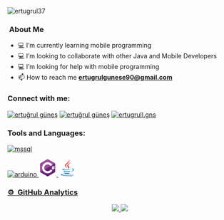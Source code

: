 

<p align="left"> <img src="https://komarev.com/ghpvc/?username=ertugrul37&label=Profile%20views&color=0e75b6&style=flat" alt="ertugrul37" /> </p>

###  &nbsp;About Me

-  💻 I’m currently learning mobile programming 
-  💻 I’m looking to collaborate with other Java and Mobile Developers 
-  💻 I’m looking for help with mobile programming 
- 📫 How to reach me **ertugrulgunese90@gmail.com** 

<h3 align="left">Connect with me:</h3>
<p align="left">
 <a href="https://stackoverflow.com/users/16216542/ertu%c4%9frul-g%c3%bcne%c5%9f" target="blank"><img align="center" src="https://raw.githubusercontent.com/rahuldkjain/github-profile-readme-generator/master/src/images/icons/Social/stack-overflow.svg" alt="ertuğrul güneş" height="30" width="40" /></a>
<a href="https://www.linkedin.com/in/ertu%C4%9Frul-g%C3%BCne%C5%9F-797253207/" target="blank"><img align="center" src="https://raw.githubusercontent.com/rahuldkjain/github-profile-readme-generator/master/src/images/icons/Social/linked-in-alt.svg" alt="ertuğrul güneş" height="30" width="40" /></a>
<a href="https://instagram.com/ertugrull.gns" target="blank"><img align="center" src="https://raw.githubusercontent.com/rahuldkjain/github-profile-readme-generator/master/src/images/icons/Social/instagram.svg" alt="ertugrull.gns" height="30" width="40" /></a>
 
<h3 align="left">Tools and Languages:</h3>
<a href="https://www.microsoft.com/en-us/sql-server" target="_blank" rel="noreferrer"> <img src="https://www.svgrepo.com/show/303229/microsoft-sql-server-logo.svg" alt="mssql" width="40" height="40"/> </a>
<p align="left"> <a href="https://www.arduino.cc/" target="_blank" rel="noreferrer"> <img src="https://cdn.worldvectorlogo.com/logos/arduino-1.svg" alt="arduino" width="40" height="40"/> </a>
 <a href="https://www.w3schools.com/cs/" target="_blank"> <img src="https://raw.githubusercontent.com/devicons/devicon/master/icons/csharp/csharp-original.svg" alt="csharp" width="40" height="40"/> </a><a href="https://www.java.com" target="_blank"> <img src="https://raw.githubusercontent.com/devicons/devicon/master/icons/java/java-original.svg" alt="java" width="40" height="40">
 

 ### ⚙️ &nbsp;GitHub Analytics
<p align="center">
<a href="https://github.com/aleynaesr">
<img height="150em" src="https://github-readme-stats.vercel.app/api/top-langs?username=ertugrul37&show_icons=true&locale=en&layout=compact"/>
<img height="150em" src="https://github-readme-stats.vercel.app/api?username=ertugrul37&show_icons=true&locale=en"/>
</a>
</p>


